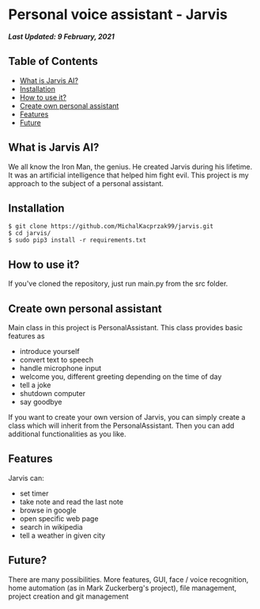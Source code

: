 # Personal voice assistant - Jarvis
***Last Updated: 9 February, 2021***
## Table of Contents
 * [What is Jarvis AI?](#what-is-jarvis-ai)
 * [Installation](#installation)
 * [How to use it?](#how-to-use-it)
 * [Create own personal assistant](#create-own-personal-assistant)
 * [Features](#features)
 * [Future](#future)

## What is Jarvis AI?
We all know the Iron Man, the genius. He created Jarvis during his lifetime. 
It was an artificial intelligence that helped him fight evil. 
This project is my approach to the subject of a personal assistant.

## Installation
    $ git clone https://github.com/MichalKacprzak99/jarvis.git
    $ cd jarvis/
    $ sudo pip3 install -r requirements.txt

## How to use it?
If you've cloned the repository, just run main.py from the src folder. 
## Create own personal assistant
Main class in this project is PersonalAssistant. This class provides basic features as 
* introduce yourself
* convert text to speech
* handle microphone input
* welcome you, different greeting depending on the time of day
* tell a joke
* shutdown computer
* say goodbye

<a></a>
If you want to create your own version of Jarvis, you can simply create a class
which will inherit from the PersonalAssistant.
Then you can add additional functionalities as you like.
## Features
Jarvis can:
* set timer
* take note and read the last note
* browse in google
* open specific web page
* search in wikipedia
* tell a weather in given city

## Future?

There are many possibilities. More features, GUI, face / voice recognition,
home automation (as in Mark Zuckerberg's project), file management, project creation and git management
